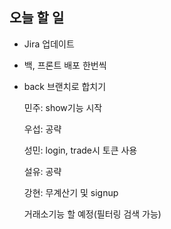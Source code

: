## 오늘 할 일

- Jira 업데이트

- 백, 프론트 배포 한번씩

- back 브랜치로 합치기

  

  민주: show기능 시작

  우섭: 공략

  성민: login, trade시 토큰 사용

  설유: 공략

  강현: 무계산기 및 signup 


  거래소기능 할 예정(필터링 검색 가능)
